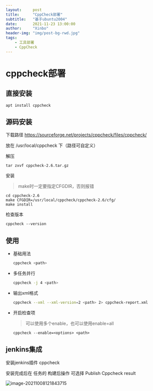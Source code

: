 ```yaml
---
layout:     post
title:      "CppCheck部署"
subtitle:   "基于ubuntu2004"
date:       2021-11-23 13:00:00
author:     "Xinbo"
header-img: "img/post-bg-rwd.jpg"
tags:
    - 工具部署
    - CppCheck
---
```


# cppcheck部署

## 直接安装

``` 
apt install cppcheck
```

## 源码安装

下载路径 https://sourceforge.net/projects/cppcheck/files/cppcheck/

放在 /usr/local/cppcheck 下（路径可自定义）

解压

```
tar zxvf cppcheck-2.6.tar.gz
```

安装

> make时一定要指定CFGDIR，否则报错

```
cd cppcheck-2.6
make CFGDIR=/usr/local/cppcheck/cppcheck-2.6/cfg/
make install
```

检查版本

```
cppcheck --version
```

## 使用

* 基础用法

  ``` bash
  cppcheck <path>
  ```

* 多任务并行

  ``` bash
  cppcheck -j 4 <path>
  ```

* 输出xml格式

  ``` bash
  cppcheck --xml --xml-version=2 <path> 2> cppcheck-report.xml
  ```

* 开启检查项

  > 可以使用多个enable，也可以使用enable=all

  ``` 
  cppcheck --enable=<options> <path>
  ```

  

## jenkins集成

安装jenkins插件 cppcheck

安装完成后在 任务的 构建后操作 可选择 Publish Cppcheck result

![image-20211008121843715](C:\Users\anker\AppData\Roaming\Typora\typora-user-images\image-20211008121843715.png)

